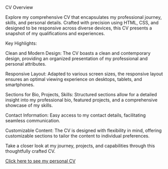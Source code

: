 CV Overview

Explore my comprehensive CV that encapsulates my professional journey, skills, and personal details. Crafted with precision using HTML, CSS, and designed to be responsive across diverse devices, this CV presents a snapshot of my qualifications and experiences.

Key Highlights:

Clean and Modern Design: The CV boasts a clean and contemporary design, providing an organized presentation of my professional and personal attributes.

Responsive Layout: Adapted to various screen sizes, the responsive layout ensures an optimal viewing experience on desktops, tablets, and smartphones.

Sections for Bio, Projects, Skills: Structured sections allow for a detailed insight into my professional bio, featured projects, and a comprehensive showcase of my skills.

Contact Information: Easy access to my contact details, facilitating seamless communication.

Customizable Content: The CV is designed with flexibility in mind, offering customizable sections to tailor the content to individual preferences.

Take a closer look at my journey, projects, and capabilities through this thoughtfully crafted CV.

<a href="https://georgekrp.github.io/Cv/" target="_blank">Click here to see my personal CV</a>
